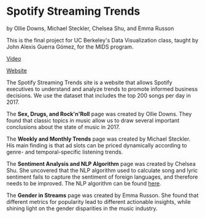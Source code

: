 # **Spotify Streaming Trends** 
by Ollie Downs, Michael Steckler, Chelsea Shu, and Emma Russon

This is the final project for UC Berkeley's Data Visualization class, taught by John Alexis Guerra Gómez, for the MIDS program. 

[Video]()


[Website](http://people.ischool.berkeley.edu/~erusson/spotifystreams/index.html)





The Spotify Streaming Trends site is a website that allows Spotify executives to understand and analyze trends to promote informed business decisions. We use the dataset that includes the top 200 songs per day in 2017. 

The **Sex, Drugs, and Rock'n'Roll** page was created by Ollie Downs. They found that classic topics in music allow us to draw several important conclusions about the state of music in 2017.


The **Weekly and Monthly Trends** page was created by Michael Steckler. His main finding is that ad slots can be priced  dynamically according to genre- and temporal-specific listening trends.


The **Sentiment Analysis and NLP Algorithm** page was created by Chelsea Shu. She uncovered that the NLP algorithm used to calculate song and lyric sentiment fails to capture the sentiment of foreign languages, and therefore needs to be improved. The NLP algorithm can be found [here](https://towardsdatascience.com/sentiment-analysis-of-all-billboard-hot-100-songs-over-time-1958-2019-3329439e7c1a).


The **Gender in Streams** page was created by Emma Russon. She found that different metrics for popularity lead to different actionable insights, while shining light on the gender disparities in the music industry.
